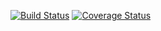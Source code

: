 [![Build Status](https://travis-ci.org/OCA/project-reporting.svg?branch=8.0)](https://travis-ci.org/OCA/project-reporting)
[![Coverage Status](https://coveralls.io/repos/OCA/project-reporting/badge.png?branch=8.0)](https://coveralls.io/r/OCA/project-reporting?branch=8.0)

